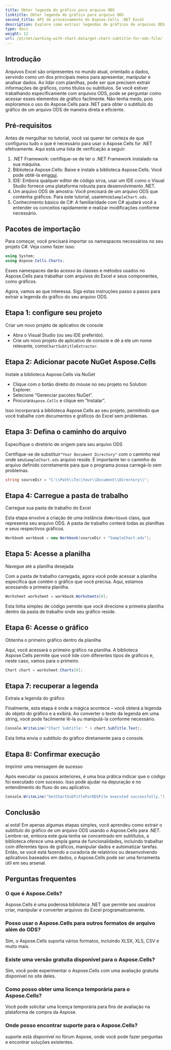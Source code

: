 ```yaml
---
title: Obter legenda do gráfico para arquivo ODS
linktitle: Obter legenda do gráfico para arquivo ODS
second_title: API de processamento do Aspose.Cells .NET Excel
description: Explore como extrair legendas de gráficos de arquivos ODS usando Aspose.Cells para .NET com este guia detalhado passo a passo. Perfeito para desenvolvedores.
type: docs
weight: 12
url: /pt/net/working-with-chart-data/get-chart-subtitle-for-ods-file/
---
```

## Introdução

Arquivos Excel são onipresentes no mundo atual, orientado a dados, servindo como um dos principais meios para apresentar, manipular e analisar dados. Ao lidar com planilhas, pode ser que precisem extrair informações de gráficos, como títulos ou subtítulos. Se você estiver trabalhando especificamente com arquivos ODS, pode se perguntar como acessar esses elementos de gráfico facilmente. Não tenha medo, pois exploramos o uso do Aspose.Cells para .NET para obter o subtítulo do gráfico de um arquivo ODS de maneira direta e eficiente.

## Pré-requisitos

Antes de mergulhar no tutorial, você vai querer ter certeza de que configurou tudo o que é necessário para usar o Aspose.Cells for .NET efetivamente. Aqui está uma lista de verificação a seguir:

1. .NET Framework: certifique-se de ter o .NET Framework instalado na sua máquina. 
2. Biblioteca Aspose.Cells: Baixe e instale a biblioteca Aspose.Cells. Você pode obtê-la em[aqui](https://releases.aspose.com/cells/net/).
3. IDE: Embora qualquer editor de código sirva, usar um IDE como o Visual Studio fornece uma plataforma robusta para desenvolvimento .NET.
4.  Um arquivo ODS de amostra: Você precisará de um arquivo ODS que contenha gráficos. Para este tutorial, usaremos`SampleChart.ods`.
5. Conhecimento básico de C#: A familiaridade com C# ajudará você a entender os conceitos rapidamente e realizar modificações conforme necessário.

## Pacotes de importação

Para começar, você precisará importar os namespaces necessários no seu projeto C#. Veja como fazer isso:

```csharp
using System;
using Aspose.Cells.Charts;
```

Esses namespaces darão acesso às classes e métodos usados no Aspose.Cells para trabalhar com arquivos do Excel e seus componentes, como gráficos.

Agora, vamos ao que interessa. Siga estas instruções passo a passo para extrair a legenda do gráfico do seu arquivo ODS.

## Etapa 1: configure seu projeto

Criar um novo projeto de aplicativo de console

- Abra o Visual Studio (ou seu IDE preferido).
- Crie um novo projeto de aplicativo de console e dê a ele um nome relevante, como`ChartSubtitleExtractor`.

## Etapa 2: Adicionar pacote NuGet Aspose.Cells

Instale a biblioteca Aspose.Cells via NuGet

- Clique com o botão direito do mouse no seu projeto no Solution Explorer.
- Selecione “Gerenciar pacotes NuGet”.
-  Procurar`Aspose.Cells` e clique em “Instalar”.

Isso incorporará a biblioteca Aspose.Cells ao seu projeto, permitindo que você trabalhe com documentos e gráficos do Excel sem problemas.

## Etapa 3: Defina o caminho do arquivo

Especifique o diretório de origem para seu arquivo ODS

 Certifique-se de substituir`"Your Document Directory"` com o caminho real onde seu`SampleChart.ods` arquivo reside. É importante ter o caminho do arquivo definido corretamente para que o programa possa carregá-lo sem problemas.

```csharp
string sourceDir = "C:\\Path\\To\\Your\\Document\\Directory\\";
```

## Etapa 4: Carregue a pasta de trabalho

Carregue sua pasta de trabalho do Excel

 Esta etapa envolve a criação de uma instância do`Workbook` class, que representa seu arquivo ODS. A pasta de trabalho conterá todas as planilhas e seus respectivos gráficos.

```csharp
Workbook workbook = new Workbook(sourceDir + "SampleChart.ods");
```

## Etapa 5: Acesse a planilha

Navegue até a planilha desejada

Com a pasta de trabalho carregada, agora você pode acessar a planilha específica que contém o gráfico que você precisa. Aqui, estamos acessando a primeira planilha.

```csharp
Worksheet worksheet = workbook.Worksheets[0];
```

Esta linha simples de código permite que você direcione a primeira planilha dentro da pasta de trabalho onde seu gráfico reside.

## Etapa 6: Acesse o gráfico

Obtenha o primeiro gráfico dentro da planilha

Aqui, você acessará o primeiro gráfico na planilha. A biblioteca Aspose.Cells permite que você lide com diferentes tipos de gráficos e, neste caso, vamos para o primeiro.

```csharp
Chart chart = worksheet.Charts[0];
```

## Etapa 7: recuperar a legenda

Extraia a legenda do gráfico

Finalmente, esta etapa é onde a mágica acontece – você obterá a legenda do objeto do gráfico e a exibirá. Ao converter o texto da legenda em uma string, você pode facilmente lê-la ou manipulá-la conforme necessário.

```csharp
Console.WriteLine("Chart Subtitle: " + chart.SubTitle.Text);
```

Esta linha envia o subtítulo do gráfico diretamente para o console.

## Etapa 8: Confirmar execução

Imprimir uma mensagem de sucesso

Após executar os passos anteriores, é uma boa prática indicar que o código foi executado com sucesso. Isso pode ajudar na depuração e no entendimento do fluxo do seu aplicativo.

```csharp
Console.WriteLine("GetChartSubTitleForODSFile executed successfully.");
```

## Conclusão

aí está! Em apenas algumas etapas simples, você aprendeu como extrair o subtítulo do gráfico de um arquivo ODS usando o Aspose.Cells para .NET. Lembre-se, embora este guia tenha se concentrado em subtítulos, a biblioteca oferece uma ampla gama de funcionalidades, incluindo trabalhar com diferentes tipos de gráficos, manipular dados e automatizar tarefas. Então, se você está fazendo a curadoria de relatórios ou desenvolvendo aplicativos baseados em dados, o Aspose.Cells pode ser uma ferramenta útil em seu arsenal.

## Perguntas frequentes

### O que é Aspose.Cells?
Aspose.Cells é uma poderosa biblioteca .NET que permite aos usuários criar, manipular e converter arquivos do Excel programaticamente.

### Posso usar o Aspose.Cells para outros formatos de arquivo além do ODS?
Sim, o Aspose.Cells suporta vários formatos, incluindo XLSX, XLS, CSV e muito mais.

### Existe uma versão gratuita disponível para o Aspose.Cells?
Sim, você pode experimentar o Aspose.Cells com uma avaliação gratuita disponível no site deles.

### Como posso obter uma licença temporária para o Aspose.Cells?
Você pode solicitar uma licença temporária para fins de avaliação na plataforma de compra da Aspose.

### Onde posso encontrar suporte para o Aspose.Cells?
suporte está disponível no fórum Aspose, onde você pode fazer perguntas e encontrar soluções existentes.